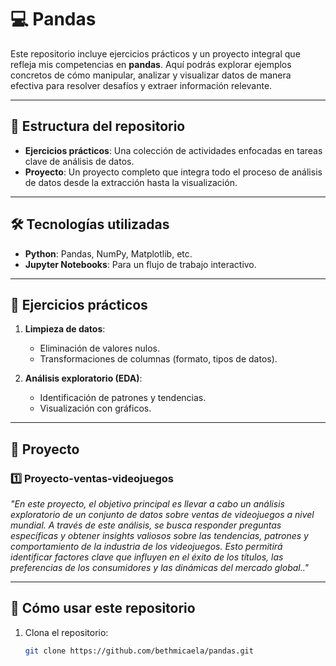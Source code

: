 # 💻 Pandas

Este repositorio incluye ejercicios prácticos y un proyecto integral que refleja mis competencias en **pandas**. Aquí podrás explorar ejemplos concretos de cómo manipular, analizar y visualizar datos de manera efectiva para resolver desafíos y extraer información relevante.

---

## 📂 Estructura del repositorio

- **Ejercicios prácticos**: Una colección de actividades enfocadas en tareas clave de análisis de datos.
- **Proyecto**: Un proyecto completo que integra todo el proceso de análisis de datos desde la extracción hasta la visualización.

---

## 🛠️ Tecnologías utilizadas

- **Python**: Pandas, NumPy, Matplotlib, etc.
- **Jupyter Notebooks**: Para un flujo de trabajo interactivo.

---

## 📘 Ejercicios prácticos

1. **Limpieza de datos**:
   - Eliminación de valores nulos.
   - Transformaciones de columnas (formato, tipos de datos).

2. **Análisis exploratorio (EDA)**:
   - Identificación de patrones y tendencias.
   - Visualización con gráficos.

---

## 🧩 Proyecto

### 1️⃣ **Proyecto-ventas-videojuegos**
*"En este proyecto, el objetivo principal es llevar a cabo un análisis exploratorio de un conjunto de datos sobre ventas de videojuegos a nivel mundial. A través de este análisis, se busca responder preguntas específicas y obtener insights valiosos sobre las tendencias, patrones y comportamiento de la industria de los videojuegos. Esto permitirá identificar factores clave que influyen en el éxito de los títulos, las preferencias de los consumidores y las dinámicas del mercado global.."*

---

## 🚀 Cómo usar este repositorio

1. Clona el repositorio:
   ```bash
   git clone https://github.com/bethmicaela/pandas.git

